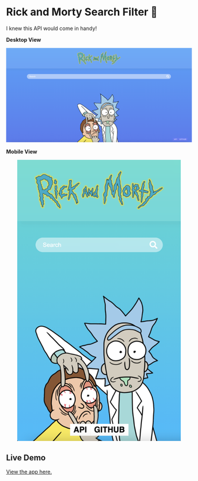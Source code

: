 # Rick and Morty Search Filter 🤖

I knew this API would come in handy!  

**Desktop View**  

![Rick and Morty Search Filter (Desktop View)](/readme/rick-and-morty-01.png)  

**Mobile View**  

<p align="center">
<img src="/readme/rick-and-morty-03.png" alt="Rick and Morty Filter (Mobile View)" width="444" height="auto">
</p>  

## Live Demo

[View the app here.](https://portfolio.chiarawilden.com/rick-and-morty/)
